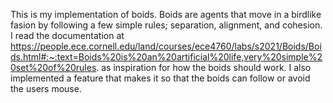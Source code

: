 This is my implementation of boids. Boids are agents that move in a birdlike fasion by following a few simple rules; separation, alignment, and cohesion. I read the documentation at https://people.ece.cornell.edu/land/courses/ece4760/labs/s2021/Boids/Boids.html#:~:text=Boids%20is%20an%20artificial%20life,very%20simple%20set%20of%20rules.
as inspiration for how the boids should work. I also implemented a feature that makes it so that the boids can follow or avoid the users mouse.  
